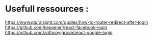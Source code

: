 # Usefull ressources :

https://www.pluralsight.com/guides/how-to-router-redirect-after-login
https://github.com/keppelen/react-facebook-login
https://github.com/anthonyjgrove/react-google-login
